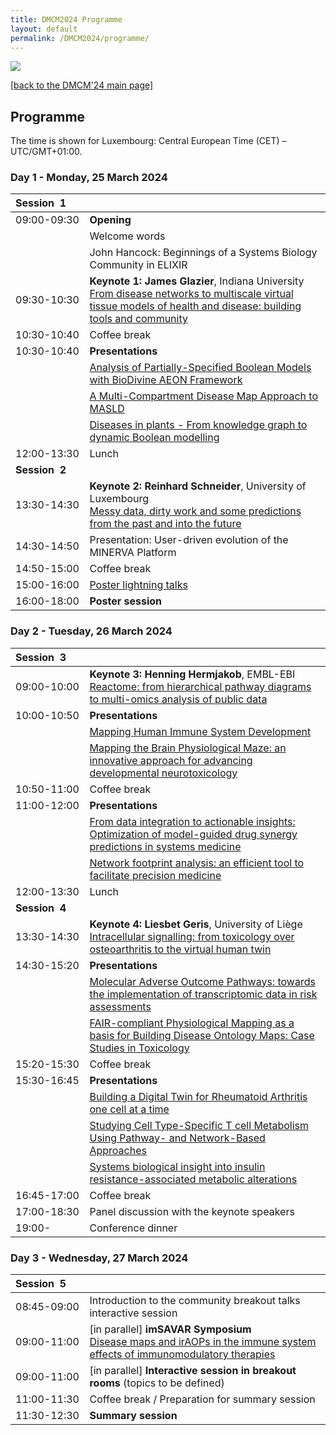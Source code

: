 ```yaml
---
title: DMCM2024 Programme
layout: default
permalink: /DMCM2024/programme/
---
```


<img src="/images/places/Belval08.jpg"/>

[[back to the DMCM'24 main page]](https://disease-maps.org/DMCM2024/)

## Programme

The time is shown for Luxembourg: Central European Time (CET) – UTC/GMT+01:00.

### Day 1 - Monday, 25 March 2024

|  **Session&nbsp;&nbsp;1&nbsp;&nbsp;&nbsp;&nbsp;&nbsp;**   |    |
|---|---|
|       09:00-09:30        | **Opening** |
|                          | Welcome words |
|                          | John Hancock: Beginnings of a Systems Biology Community in ELIXIR |
|       09:30-10:30        | **Keynote 1: James Glazier**, Indiana University <br> [From disease networks to multiscale virtual tissue models of health and disease: building tools and community](/DMCM2024/JamesGlazier) |  
|       10:30-10:40        | Coffee break |
|       10:30-10:40        | **Presentations** |
|                          | [Analysis of Partially-Specified Boolean Models with BioDivine AEON Framework](/DMCM2024/Abstracts/S27) |
|                          | [A Multi-Compartment Disease Map Approach to MASLD](/DMCM2024/Abstracts/S16) |
|                          | [Diseases in plants - From knowledge graph to dynamic Boolean modelling](/DMCM2024/Abstracts/S28) |
|       12:00-13:30        | Lunch |
|  **Session&nbsp;&nbsp;2&nbsp;&nbsp;&nbsp;&nbsp;&nbsp;**   |    |
|       13:30-14:30        | **Keynote 2: Reinhard Schneider**, University of Luxembourg <br> [Messy data, dirty work and some predictions from the past and into the future](/DMCM2024/ReinhardSchneider) |  
|       14:30-14:50        | Presentation: User-driven evolution of the MINERVA Platform |
|       14:50-15:00        | Coffee break |
|       15:00-16:00        | [Poster lightning talks](/DMCM2024/posters/) |
|       16:00-18:00        | **Poster session** |


### Day 2 - Tuesday, 26 March 2024

|  **Session&nbsp;&nbsp;3&nbsp;&nbsp;&nbsp;&nbsp;&nbsp;**   |    |
|---|---|
|       09:00-10:00        | **Keynote 3: Henning Hermjakob**, EMBL-EBI <br> [Reactome: from hierarchical pathway diagrams to multi-omics analysis of public data](/DMCM2024/HenningHermjakob) |
|       10:00-10:50        | **Presentations** |  
|                          | [Mapping Human Immune System Development](/DMCM2024/Abstracts/S4) |
|                          | [Mapping the Brain Physiological Maze: an innovative approach for advancing developmental neurotoxicology](/DMCM2024/Abstracts/S10) |
|       10:50-11:00        | Coffee break |
|       11:00-12:00        | **Presentations** |
|                          | [From data integration to actionable insights: Optimization of model-guided drug synergy predictions in systems medicine](/DMCM2024/Abstracts/S15) |
|                          | [Network footprint analysis: an efficient tool to facilitate precision medicine](/DMCM2024/Abstracts/S25) |
|       12:00-13:30        | Lunch |
|  **Session&nbsp;&nbsp;4&nbsp;&nbsp;&nbsp;&nbsp;&nbsp;**   |    |
|       13:30-14:30        | **Keynote 4: Liesbet Geris**, University of Liège <br> [Intracellular signalling: from toxicology over osteoarthritis to the virtual human twin](/DMCM2024/LiesbetGeris) |
|       14:30-15:20        | **Presentations** |  
|                          | [Molecular Adverse Outcome Pathways: towards the implementation of transcriptomic data in risk assessments](/DMCM2024/Abstracts/S23) |
|                          | [FAIR-compliant Physiological Mapping as a basis for Building Disease Ontology Maps: Case Studies in Toxicology](/DMCM2024/Abstracts/S11) |
|       15:20-15:30        | Coffee break |
|       15:30-16:45        | **Presentations** |
|                          | [Building a Digital Twin for Rheumatoid Arthritis one cell at a time](/DMCM2024/Abstracts/S6) |
|                          | [Studying Cell Type-Specific T cell Metabolism Using Pathway- and Network-Based Approaches](/DMCM2024/Abstracts/S13) |
|                          | [Systems biological insight into insulin resistance-associated metabolic alterations](/DMCM2024/Abstracts/S8) |
|       16:45-17:00        | Coffee break |
|       17:00-18:30        | Panel discussion with the keynote speakers |
|       19:00-             | Conference dinner |  

### Day 3 - Wednesday, 27 March 2024

|  **Session&nbsp;&nbsp;5&nbsp;&nbsp;&nbsp;&nbsp;&nbsp;**   |    |
|---|---|
|       08:45-09:00        | Introduction to the community breakout talks interactive session |  
|       09:00-11:00        | [in parallel] **imSAVAR Symposium** <br> [Disease maps and irAOPs in the immune system effects of immunomodulatory therapies](/DMCM2024/imSAVAR) |
|       09:00-11:00        | [in parallel] **Interactive session in breakout rooms** (topics to be defined) |  
|       11:00-11:30        | Coffee break / Preparation for summary session |
|       11:30-12:30        | **Summary session** |



<!--
| **Session**   | **Time**     | **Activity**                                                |
|---------------|--------------|-------------------------------------------------------------|
| **Session 1** | 09:00-09:05  | **Welcome** |
|               | 09:05-10:05  | **Keynote speaker 1** |         
|               | 10:05-12:00  | **Presentations** |
|               | 12:00-13:30  | Lunch |
| **Session 2** | 13:30-14:30  | **Keynote speaker 2** |
|               | 14:30-16:00  | **Poster lightning talks** |
|               | 16:00-18:00  | **Poster session with drinks** |  
-->

